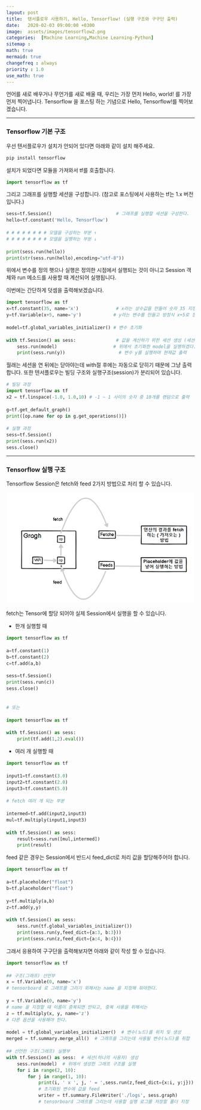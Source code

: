 ```yaml
---
layout: post
title:  텐서플로우 사용하기, Hello, Tensorflow! (실행 구조와 구구단 출력)
date:   2020-02-03 09:00:00 +0300
image:  assets/images/tensorflow2.png
categories:  [Machine Learning,Machine Learning-Python]
sitemap :
math: true
mermaid: true
changefreq : always
priority : 1.0
use_math: true
---
```



언어를 새로 배우거나 무언가를 새로 배울 때, 우리는 가장 먼저 Hello, world! 를 가장 먼저 찍어냅니다. Tensorflow 을 포스팅 하는 기념으로 Hello, Tensorflow!를 찍어보겠습니다. 


---------

### Tensorflow 기본 구조

우선 텐서플로우가 설치가 안되어 있다면 아래와 같이 설치 해주세요. 

```python
pip install tensorflow 
```

설치가 되었다면 모듈을 가져와서 tf를 호출합니다.

```python
import tensorflow as tf 
```

그리고 그래프를 실행할 세션을 구성합니다. (참고로 포스팅에서 사용하는 tf는 1.x 버전입니다.)

```python
sess=tf.Session()                        # 그래프를 실행할 세션을 구성한다. 
hello=tf.constant('Hello, Tensorflow')  

# # # # # # # # 모델을 구성하는 부분 ↑
# # # # # # # # 모델을 실행하는 부분 ↓ 

print(sess.run(hello))
print(str(sess.run(hello),encoding="utf-8"))
```

위에서 변수를 정의 햇으나 실행은 정의한 시점에서 실행되는 것이 아니고 Session 객체와 run 메소드를 사용할 때 계산되어 실행됩니다. 

이번에는 간단하게 덧셈을 출력해보겠습니다. 


```python
import tensorflow as tf 
x=tf.constant(35, name='x')              # x라는 상수값을 만들어 숫자 35 지정
y=tf.Variable(x+5, name='y')            # y라는 변수를 만들고 방정식 x+5로 정의

model=tf.global_variables_initializer() # 변수 초기화

with tf.Session() as sess:               # 값을 계산하기 위한 세션 생성 (세션 열기)
    sess.run(model)                     # 위에서 초기화한 model을 실행하겠다.
    print(sess.run(y))                    # 변수 y를 실행하며 현재값 출력
```

월래는 세션을 연 뒤에는 닫아야는데 with절 후에는 자동으로 닫히기 때문에 그냥 출력합니다. 또한 텐서플로우는 빌딩 구조와 실행구조(session)가 분리되어 있습니다. 

```python
# 빌딩 과정
import tensorflow as tf  
x2 = tf.linspace(-1.0, 1.0,10) # -1 ~ 1 사이의 숫자 중 10개를 랜덤으로 출력 

g=tf.get_default_graph()
print([op.name for op in g.get_operations()])

# 실행 과정
sess=tf.Session()
print(sess.run(x2))
sess.close()
```

-------


### Tensorflow 실행 구조 

Tensorflow Session은 fetch와 feed 2가지 방법으로 처리 할 수 있습니다. 

<center><img src="../assets//images/tensorflow2.png" ></center>


fetch는 Tensor에 할당 되어야 실제 Session에서 실행을 할 수 있습니다. 

* 한개 실행할 때 

```python
import tensorflow as tf

a=tf.constant(1)
b=tf.constant(2)
c=tf.add(a,b)

sess=tf.Session()
print(sess.run(c))
sess.close()


# 또는

import tensorflow as tf

with tf.Session() as sess:
    print(tf.add(1,2).eval())
```


* 여러 개 실행할 때


```python
import tensorflow as tf

input1=tf.constant(3.0)
input2=tf.constant(2.0)
input3=tf.constant(5.0)

# fetch 여러 개 되는 부분

intermed=tf.add(input2,input3)
mul=tf.multiply(input1,input3)

with tf.Session() as sess:
    result=sess.run([mul,intermed])
    print(result)
```

feed 같은 경우는 Session에서 반드시 feed_dict로 처리 값을 할당해주어야 합니다. 

```python
import tensorflow as tf

a=tf.placeholder("float")
b=tf.placeholder("float")

y=tf.multiply(a,b)
z=tf.add(y,y)

with tf.Session() as sess:
    sess.run(tf.global_variables_initializer())
    print(sess.run(y,feed_dict={a:3, b:3}))
    print(sess.run(z,feed_dict={a:4, b:4}))
```

그래서 응용하여 구구단을 출력해보자면 아래와 같이 작성 할 수 있습니다. 

```python
import tensorflow as tf

## 구조(그래프) 선언부
x = tf.Variable(0, name='x')     
# tensorboard 로 그래프를 그리기 위해서는 name 을 지정해 줘야한다.

y = tf.Variable(0, name='y')     
# name 을 지정할 때 이름이 중복되면 안되고, 중복 사용을 위해서는 
z = tf.multiply(x, y, name='z')  
# 다른 옵션을 사용해야 한다.

model = tf.global_variables_initializer()  # 변수(노드)를 위치 및 생성
merged = tf.summary.merge_all()  # 그래프를 그리는데 사용될 변수(노드)를 취합

## 선언한 구조(그래프) 실행부
with tf.Session() as sess:  # 세션(하나의 사용자) 생성
    sess.run(model)  # 위에서 생성한 그래프 구조를 실행
    for i in range(2, 10):
        for j in range(1, 10):
            print(i, ' x ', j, ' = ',sess.run(z,feed_dict={x:i, y:j}))  
            # 초기화된 변수에 값을 feed
            writer = tf.summary.FileWriter('./logs', sess.graph)
            # tensorboard 그래프를 그리는데 사용할 실행 로그를 저장할 폴더 지정
```

